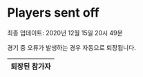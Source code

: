 # Players sent off
최종 업데이트: 2020년 12월 15일 20시 49분


경기 중 오류가 발생하는 경우 자동으로 퇴장됩니다.


| 퇴장된 참가자 |
|:---:|